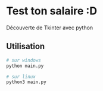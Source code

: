# Test ton salaire :D

Découverte de Tkinter avec python

## Utilisation

```sh
# sur windows
python main.py

# sur linux
python3 main.py
```
